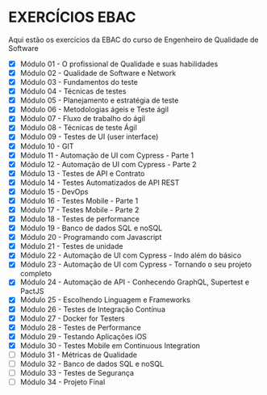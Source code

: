 <h1>EXERCÍCIOS EBAC </h1>

Aqui estão os exercícios da EBAC do curso de Engenheiro de Qualidade de Software

- [x] Módulo 01 - O profissional de Qualidade e suas habilidades
- [x] Módulo 02 - Qualidade de Software e Network
- [x] Módulo 03 - Fundamentos do teste
- [x] Módulo 04 - Técnicas de testes
- [x] Módulo 05 - Planejamento e estratégia de teste
- [x] Módulo 06 - Metodologias ágeis e Teste ágil
- [x] Módulo 07 -  Fluxo de trabalho do ágil
- [x] Módulo 08 - Técnicas de teste Ágil
- [x] Módulo 09 - Testes de UI (user interface)
- [x] Módulo 10 - GIT
- [x] Módulo 11 - Automação de UI com Cypress - Parte 1
- [x] Módulo 12 - Automação de UI com Cypress - Parte 2
- [x] Módulo 13 - Testes de API e Contrato
- [x] Módulo 14 - Testes Automatizados de API REST
- [x] Módulo 15 - DevOps
- [x] Módulo 16 - Testes Mobile - Parte 1
- [x] Módulo 17 - Testes Mobile - Parte 2
- [x] Módulo 18 - Testes de performance
- [x] Módulo 19 - Banco de dados SQL e noSQL
- [x] Módulo 20 - Programando com Javascript
- [x] Módulo 21 - Testes de unidade
- [x] Módulo 22 - Automação de UI com Cypress - Indo além do básico
- [x] Módulo 23 - Automação de UI com Cypress - Tornando o seu projeto completo
- [x] Módulo 24 - Automação de API - Conhecendo GraphQL, Supertest e PactJS
- [x] Módulo 25 - Escolhendo Linguagem e Frameworks
- [x] Módulo 26 - Testes de Integração Contínua
- [x] Módulo 27 - Docker for Testers
- [x] Módulo 28 - Testes de Performance
- [x] Módulo 29 - Testando Aplicações iOS
- [x] Módulo 30 - Testes Mobile em Continuous Integration
- [ ] Módulo 31 - Métricas de Qualidade
- [ ] Módulo 32 - Banco de dados SQL e noSQL
- [ ] Módulo 33 - Testes de Segurança
- [ ] Módulo 34 - Projeto Final
